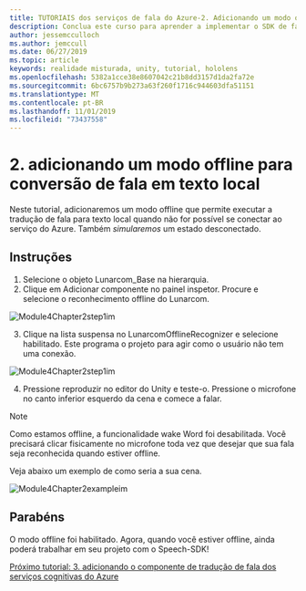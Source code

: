 ```yaml
---
title: TUTORIAIS dos serviços de fala do Azure-2. Adicionando um modo offline para tradução de fala em texto local
description: Conclua este curso para aprender a implementar o SDK de fala do Azure em um aplicativo de realidade misturada.
author: jessemcculloch
ms.author: jemccull
ms.date: 06/27/2019
ms.topic: article
keywords: realidade misturada, unity, tutorial, hololens
ms.openlocfilehash: 5382a1cce38e8607042c21b8dd3157d1da2fa72e
ms.sourcegitcommit: 6bc6757b9b273a63f260f1716c944603dfa51151
ms.translationtype: MT
ms.contentlocale: pt-BR
ms.lasthandoff: 11/01/2019
ms.locfileid: "73437558"
---
```

# <a name="2-adding-an-offline-mode-for-local-speech-to-text-translation"></a>2. adicionando um modo offline para conversão de fala em texto local

Neste tutorial, adicionaremos um modo offline que permite executar a tradução de fala para texto local quando não for possível se conectar ao serviço do Azure. Também *simularemos* um estado desconectado.

## <a name="instructions"></a>Instruções

1. Selecione o objeto Lunarcom_Base na hierarquia.
2. Clique em Adicionar componente no painel inspetor. Procure e selecione o reconhecimento offline do Lunarcom.

![Module4Chapter2step1im](images/module4chapter2step1im.PNG)

3. Clique na lista suspensa no LunarcomOfflineRecognizer e selecione habilitado. Este programa o projeto para agir como o usuário não tem uma conexão. 

![Module4Chapter2step1im](images/module4chapter2step2im.PNG)

4. Pressione reproduzir no editor do Unity e teste-o. Pressione o microfone no canto inferior esquerdo da cena e comece a falar. 

> [!NOTE]
> Como estamos offline, a funcionalidade wake Word foi desabilitada. Você precisará clicar fisicamente no microfone toda vez que desejar que sua fala seja reconhecida quando estiver offline. 

Veja abaixo um exemplo de como seria a sua cena.

![Module4Chapter2exampleim](images/module4chapter2exampleim.PNG)

## <a name="congratulations"></a>Parabéns

O modo offline foi habilitado. Agora, quando você estiver offline, ainda poderá trabalhar em seu projeto com o Speech-SDK! 


[Próximo tutorial: 3. adicionando o componente de tradução de fala dos serviços cognitivas do Azure](mrlearning-speechSDK-ch3.md)


